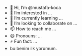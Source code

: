 - 👋 Hi, I’m @mustafa-koca
- 👀 I’m interested in ...
- 🌱 I’m currently learning ...
- 💞️ I’m looking to collaborate on ...
- 📫 How to reach me ...
- 😄 Pronouns: ...
- ⚡ Fun fact: ...
- bu benim ilk yorumum.

<!---
mustafa-koca/mustafa-koca is a ✨ special ✨ repository because its `README.md` (this file) appears on your GitHub profile.
You can click the Preview link to take a look at your changes.
--->
